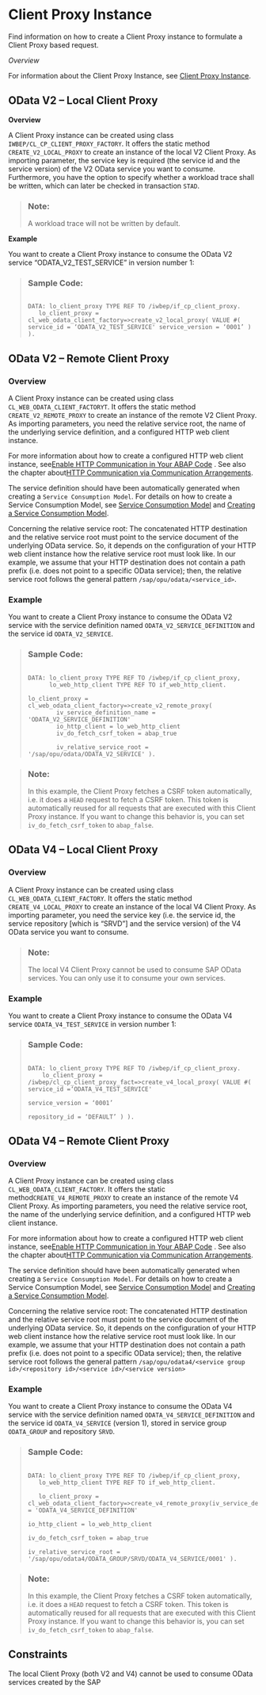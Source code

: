 <!-- loio7984f7104ab74f35a1a8da57e7421022 -->

# Client Proxy Instance

Find information on how to create a Client Proxy instance to formulate a Client Proxy based request.

*Overview*

For information about the Client Proxy Instance, see [Client Proxy Instance](client-proxy-instance-079517f.md).



<a name="loio7984f7104ab74f35a1a8da57e7421022__section_gwk_52x_5sb"/>

## OData V2 – Local Client Proxy

**Overview**

A Client Proxy instance can be created using class `IWBEP/CL_CP_CLIENT_PROXY_FACTORY`. It offers the static method `CREATE_V2_LOCAL_PROXY` to create an instance of the local V2 Client Proxy. As importing parameter, the service key is required \(the service id and the service version\) of the V2 OData service you want to consume. Furthermore, you have the option to specify whether a workload trace shall be written, which can later be checked in transaction `STAD`.

> ### Note:  
> A workload trace will not be written by default.

**Example**

You want to create a Client Proxy instance to consume the OData V2 service “ODATA\_V2\_TEST\_SERVICE” in version number 1:

> ### Sample Code:  
> ```
> 
> DATA: lo_client_proxy TYPE REF TO /iwbep/if_cp_client_proxy.
> 	 lo_client_proxy = cl_web_odata_client_factory=>create_v2_local_proxy( VALUE #( service_id = ‘ODATA_V2_TEST_SERVICE' service_version = ‘0001’ ) ). 
> ```



<a name="loio7984f7104ab74f35a1a8da57e7421022__section_rd3_tgx_5sb"/>

## OData V2 – Remote Client Proxy



### Overview

A Client Proxy instance can be created using class `CL_WEB_ODATA_CLIENT_FACTORYT`. It offers the static method `CREATE_V2_REMOTE_PROXY` to create an instance of the remote V2 Client Proxy. As importing parameters, you need the relative service root, the name of the underlying service definition, and a configured HTTP web client instance.

For more information about how to create a configured HTTP web client instance, see[Enable HTTP Communication in Your ABAP Code](enable-http-communication-in-your-abap-code-cef1ada.md) . See also the chapter about[HTTP Communication via Communication Arrangements](http-communication-via-communication-arrangements-3047582.md).

The service definition should have been automatically generated when creating a `Service Consumption Model`. For details on how to create a Service Consumption Model, see [Service Consumption Model](service-consumption-model-ed5d88e.md) and [Creating a Service Consumption Model](https://help.sap.com/docs/SAP_S4HANA_CLOUD/25cf71e63940453397a32dc2b7676947/96132822b3554016b653d3601bb9ff1a.html).

Concerning the relative service root: The concatenated HTTP destination and the relative service root must point to the service document of the underlying OData service. So, it depends on the configuration of your HTTP web client instance how the relative service root must look like. In our example, we assume that your HTTP destination does not contain a path prefix \(i.e. does not point to a specific OData service\); then, the relative service root follows the general pattern `/sap/opu/odata/<service_id>`.



### Example

You want to create a Client Proxy instance to consume the OData V2 service with the service definition named `ODATA_V2_SERVICE_DEFINITION` and the service id `ODATA_V2_SERVICE`.

> ### Sample Code:  
> ```
> 
> DATA: lo_client_proxy TYPE REF TO /iwbep/if_cp_client_proxy,
>       lo_web_http_client TYPE REF TO if_web_http_client.
> 
> lo_client_proxy = cl_web_odata_client_factory=>create_v2_remote_proxy(
> 		  iv_service_definition_name = 'ODATA_V2_SERVICE_DEFINITION'
> 		  io_http_client = lo_web_http_client
> 		  iv_do_fetch_csrf_token = abap_true
> 			
> 		  iv_relative_service_root = '/sap/opu/odata/ODATA_V2_SERVICE' ).
> ```

> ### Note:  
> In this example, the Client Proxy fetches a CSRF token automatically, i.e. it does a `HEAD` request to fetch a CSRF token. This token is automatically reused for all requests that are executed with this Client Proxy instance. If you want to change this behavior is, you can set `iv_do_fetch_csrf_token` to `abap_false`.



<a name="loio7984f7104ab74f35a1a8da57e7421022__section_v44_tgx_5sb"/>

## OData V4 – Local Client Proxy



### Overview

A Client Proxy instance can be created using class `CL_WEB_ODATA_CLIENT_FACTORY`. It offers the static method `CREATE_V4_LOCAL_PROXY` to create an instance of the local V4 Client Proxy. As importing parameter, you need the service key \(i.e. the service id, the service repository \[which is “SRVD”\] and the service version\) of the V4 OData service you want to consume.

> ### Note:  
> The local V4 Client Proxy cannot be used to consume SAP OData services. You can only use it to consume your own services.



### Example

You want to create a Client Proxy instance to consume the OData V4 service `ODATA_V4_TEST_SERVICE` in version number 1:

> ### Sample Code:  
> ```
> 
> DATA: lo_client_proxy TYPE REF TO /iwbep/if_cp_client_proxy. 
> 	  lo_client_proxy = /iwbep/cl_cp_client_proxy_fact=>create_v4_local_proxy( VALUE #( service_id =‘ODATA_V4_TEST_SERVICE'	
> 																						service_version = ‘0001’ 
> 																						repository_id = ‘DEFAULT’ ) ).
> 
> ```



<a name="loio7984f7104ab74f35a1a8da57e7421022__section_wh1_xgx_5sb"/>

## OData V4 – Remote Client Proxy



### Overview

A Client Proxy instance can be created using class `CL_WEB_ODATA_CLIENT_FACTORY`. It offers the static method`CREATE_V4_REMOTE_PROXY` to create an instance of the remote V4 Client Proxy. As importing parameters, you need the relative service root, the name of the underlying service definition, and a configured HTTP web client instance.

For more information about how to create a configured HTTP web client instance, see[Enable HTTP Communication in Your ABAP Code](enable-http-communication-in-your-abap-code-cef1ada.md) . See also the chapter about[HTTP Communication via Communication Arrangements](http-communication-via-communication-arrangements-3047582.md).

The service definition should have been automatically generated when creating a `Service Consumption Model`. For details on how to create a Service Consumption Model, see [Service Consumption Model](service-consumption-model-ed5d88e.md) and [Creating a Service Consumption Model](https://help.sap.com/docs/SAP_S4HANA_CLOUD/25cf71e63940453397a32dc2b7676947/96132822b3554016b653d3601bb9ff1a.html).

Concerning the relative service root: The concatenated HTTP destination and the relative service root must point to the service document of the underlying OData service. So, it depends on the configuration of your HTTP web client instance how the relative service root must look like. In our example, we assume that your HTTP destination does not contain a path prefix \(i.e. does not point to a specific OData service\); then, the relative service root follows the general pattern `/sap/opu/odata4/<service group id>/<repository id>/<service id>/<service version>`



### Example

You want to create a Client Proxy instance to consume the OData V4 service with the service definition named `ODATA_V4_SERVICE_DEFINITION` and the service id `ODATA_V4_SERVICE` \(version 1\), stored in service group `ODATA_GROUP` and repository `SRVD`.

> ### Sample Code:  
> ```
> 
> DATA: lo_client_proxy TYPE REF TO /iwbep/if_cp_client_proxy,	
> 	 lo_web_http_client TYPE REF TO if_web_http_client.
> 
> 	 lo_client_proxy = cl_web_odata_client_factory=>create_v4_remote_proxy(iv_service_definition_name = 'ODATA_V4_SERVICE_DEFINITION'
> 															   io_http_client = lo_web_http_client
> 															   iv_do_fetch_csrf_token = abap_true
> 															   iv_relative_service_root = '/sap/opu/odata4/ODATA_GROUP/SRVD/ODATA_V4_SERVICE/0001' ).
> ```

> ### Note:  
> In this example, the Client Proxy fetches a CSRF token automatically, i.e. it does a `HEAD` request to fetch a CSRF token. This token is automatically reused for all requests that are executed with this Client Proxy instance. If you want to change this behavior is, you can set `iv_do_fetch_csrf_token` to `abap_false`.



<a name="loio7984f7104ab74f35a1a8da57e7421022__section_r3y_xl3_ytb"/>

## Constraints

The local Client Proxy \(both V2 and V4\) cannot be used to consume OData services created by the SAP

